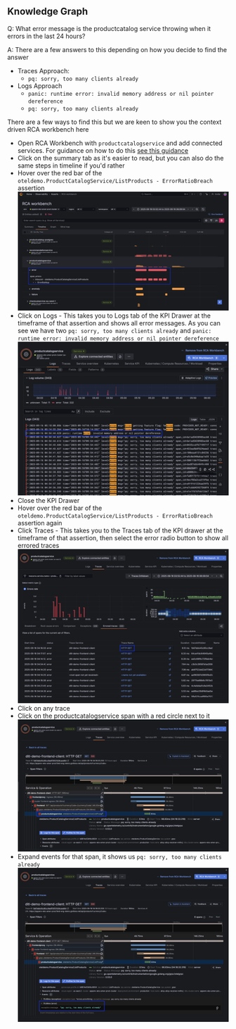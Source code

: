 ## Knowledge Graph
Q:  What error message is the productcatalog service throwing when it errors in the last 24 hours?

A: There are a few answers to this depending on how you decide to find the answer
- Traces Approach: 
  - `pq: sorry, too many clients already`
- Logs Approach
  - `panic: runtime error: invalid memory address or nil pointer dereference`
  - `pq: sorry, too many clients already`

There are a few ways to find this but we are keen to show you the context driven RCA workbench here
- Open RCA Workbench with `productcatalogservice` and add connected services. For guidance on how to do this [see this guidance](./1.5-asserts.md)
- Click on the summary tab as it's easier to read, but you can also do the same steps in timeline if you'd rather
- Hover over the red bar of the `oteldemo.ProductCatalogService/ListProducts - ErrorRatioBreach` assertion
![allentities](/images/breakout_2/2.3-asserts-1.png)
- Click on Logs - This takes you to Logs tab of the KPI Drawer at the timeframe of that assertion and shows all error messages. As you can see we have two `pq: sorry, too many clients already` and `panic: runtime error: invalid memory address or nil pointer dereference`
![allentities](/images/breakout_2/2.3-asserts-2.png)
- Close the KPI Drawer
- Hover over the red bar of the `oteldemo.ProductCatalogService/ListProducts - ErrorRatioBreach` assertion again
- Click Traces - This takes you to the Traces tab of the KPI drawer at the timeframe of that assertion, then select the error radio button to show all errored traces
![allentities](/images/breakout_2/2.3-asserts-3.png)
- Click on any trace
- Click on the productcatalogservice span with a red circle next to it
![allentities](/images/breakout_2/2.3-asserts-4.png)
- Expand events for that span, it shows us `pq: sorry, too many clients already`
![allentities](/images/breakout_2/2.3-asserts-5.png)
